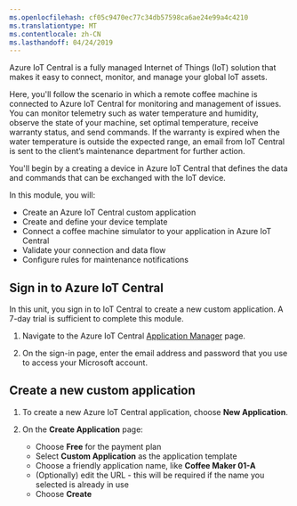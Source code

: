 ```yaml
---
ms.openlocfilehash: cf05c9470ec77c34db57598ca6ae24e99a4c4210
ms.translationtype: MT
ms.contentlocale: zh-CN
ms.lasthandoff: 04/24/2019
---
```

Azure IoT Central is a fully managed Internet of Things (IoT) solution that makes it easy to connect, monitor, and manage your global IoT assets.

Here, you'll follow the scenario in which a remote coffee machine is connected to Azure IoT Central for monitoring and management of issues. You can monitor telemetry such as water temperature and humidity, observe the state of your machine, set optimal temperature, receive warranty status, and send commands. If the warranty is expired when the water temperature is outside the expected range, an email from IoT Central is sent to the client’s maintenance department for further action.

You'll begin by a creating a device in Azure IoT Central that defines the data and commands that can be exchanged with the IoT device.

In this module, you will:
  - Create an Azure IoT Central custom application
  - Create and define your device template
  - Connect a coffee machine simulator to your application in Azure IoT Central
  - Validate your connection and data flow
  - Configure rules for maintenance notifications
 
## <a name="sign-in-to-azure-iot-central"></a>Sign in to Azure IoT Central
In this unit, you sign in to IoT Central to create a new custom application. A 7-day trial is sufficient to complete this module. 

1. Navigate to the Azure IoT Central [Application Manager](https://aka.ms/iotcentral?azure-portal=true) page. 

1. On the sign-in page, enter the email address and password that you use to access your Microsoft account.

## <a name="create-a-new-custom-application"></a>Create a new custom application

1. To create a new Azure IoT Central application, choose **New Application**. 

1. On the **Create Application** page: 
    * Choose **Free** for the payment plan
    * Select **Custom Application** as the application template
    * Choose a friendly application name, like **Coffee Maker 01-A**
    * (Optionally) edit the URL - this will be required if the name you selected is already in use
    * Choose **Create**
